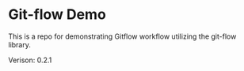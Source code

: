 # Git-flow Demo

This is a repo for demonstrating Gitflow workflow utilizing the git-flow library.

Verison: 0.2.1
